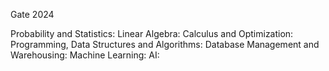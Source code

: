 Gate 2024

Probability and Statistics:
Linear Algebra:
Calculus and Optimization:
Programming, Data Structures and Algorithms:
Database Management and Warehousing:
Machine Learning:
AI:
